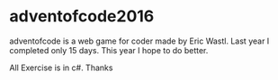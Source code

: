 # adventofcode2016
adventofcode is a web game for coder made by Eric Wastl.
Last year I completed only 15 days. This year I hope to do better.

All Exercise is in c#.
Thanks

